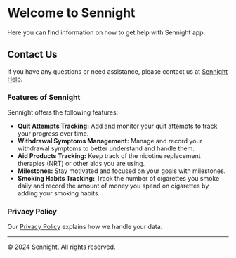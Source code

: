 # Welcome to Sennight

Here you can find information on how to get help with Sennight app.

## Contact Us

If you have any questions or need assistance, please contact us at [Sennight Help](mailto:eujeenhan@gmail.com).

### Features of Sennight
Sennight offers the following features:
- **Quit Attempts Tracking:** Add and monitor your quit attempts to track your progress over time.
- **Withdrawal Symptoms Management:** Manage and record your withdrawal symptoms to better understand and handle them.
- **Aid Products Tracking:** Keep track of the nicotine replacement therapies (NRT) or other aids you are using.
- **Milestones:** Stay motivated and focused on your goals with milestones.
- **Smoking Habits Tracking:** Track the number of cigarettes you smoke daily and record the amount of money you spend on cigarettes by adding your smoking habits.

### Privacy Policy
Our [Privacy Policy](https://sennight-ios.github.io/privacy) explains how we handle your data.

---

© 2024 Sennight. All rights reserved.
